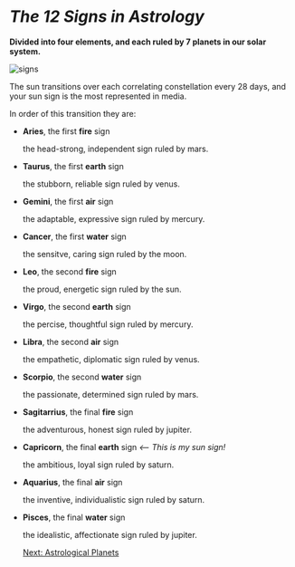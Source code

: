 # _The 12 Signs in Astrology_
**Divided into four elements, and each ruled by 7 planets in our solar system.** 

![signs](https://image.shutterstock.com/image-vector/zodiac-icons-freehand-drawing-260nw-264254108.jpg)

The sun transitions over each correlating constellation every 28 days, and your sun sign is the most represented in media. 

In order of this transition they are:

* **Aries**, the first **fire** sign

  the head-strong, independent sign ruled by mars.

* **Taurus**, the first **earth** sign

  the stubborn, reliable sign ruled by venus.

* **Gemini**, the first **air** sign

  the adaptable, expressive sign ruled by mercury.
  
* **Cancer**, the first **water** sign
  
  the sensitve, caring sign ruled by the moon.

* **Leo**, the second **fire** sign

  the proud, energetic sign ruled by the sun.

* **Virgo**, the second **earth** sign

  the percise, thoughtful sign ruled by mercury.

* **Libra**, the second **air** sign

  the empathetic, diplomatic sign ruled by venus.
  
* **Scorpio**, the second **water** sign

  the passionate, determined sign ruled by mars.

* **Sagitarrius**, the final **fire** sign

  the adventurous, honest sign ruled by jupiter.

* **Capricorn**, the final **earth** sign _<-- This is my sun sign!_

  the ambitious, loyal sign ruled by saturn.

* **Aquarius**, the final **air** sign

  the inventive, individualistic sign ruled by saturn.

* **Pisces**, the final **water** sign

  the idealistic, affectionate sign ruled by jupiter.
  
  [Next: Astrological Planets](https://github.com/madisontinsley/astrologyofmads/blob/main/placements.md)
